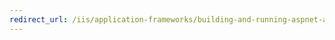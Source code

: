 ```yaml
---
redirect_url: /iis/application-frameworks/building-and-running-aspnet-applications/using-aspnet-forms-authentication
---
```

